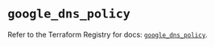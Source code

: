 # `google_dns_policy`

Refer to the Terraform Registry for docs: [`google_dns_policy`](https://registry.terraform.io/providers/hashicorp/google-beta/6.25.0/docs/resources/google_dns_policy).
